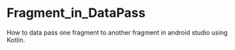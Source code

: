 # Fragment_in_DataPass
How to data pass one fragment to another fragment in android studio using Kotlin.

